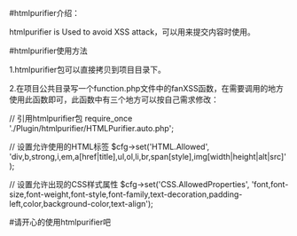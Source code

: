 

#htmlpurifier介绍：

htmlpurifier is Used to avoid XSS attack，可以用来提交内容时使用。


#htmlpurifier使用方法

1.htmlpurifier包可以直接拷贝到项目目录下。

2.在项目公共目录写一个function.php文件中的fanXSS函数，在需要调用的地方使用此函数即可，此函数中有三个地方可以按自己需求修改：

// 引用htmlpurifier包
require_once './Plugin/htmlpurifier/HTMLPurifier.auto.php'; 

// 设置允许使用的HTML标签
$cfg->set('HTML.Allowed', 'div,b,strong,i,em,a[href|title],ul,ol,li,br,span[style],img[width|height|alt|src]');

// 设置允许出现的CSS样式属性
$cfg->set('CSS.AllowedProperties', 'font,font-size,font-weight,font-style,font-family,text-decoration,padding-left,color,background-color,text-align');


    
#请开心的使用htmlpurifier吧
